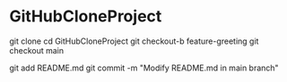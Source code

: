 # GitHubCloneProject
git clone <REPOSITORY-URL>
cd GitHubCloneProject
git checkout-b feature-greeting
git checkout main

git add README.md
git commit -m "Modify README.md in main branch"
